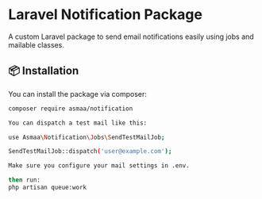 # Laravel Notification Package

A custom Laravel package to send email notifications easily using jobs and mailable classes.

## 📦 Installation

You can install the package via composer:

```bash
composer require asmaa/notification

You can dispatch a test mail like this:

use Asmaa\Notification\Jobs\SendTestMailJob;

SendTestMailJob::dispatch('user@example.com');

Make sure you configure your mail settings in .env.

then run:
php artisan queue:work

